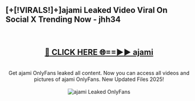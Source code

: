 <h2>[+[!VIRALS!]+]ajami Leaked Video Viral On Social X Trending Now - jhh34</h2>
<br>
<div align="center">
<h2><a href="https://libra.edu.pl?ajami" rel="nofollow">🔴 CLICK HERE 🌐==►► ajami</a></h2>
<br>
Get ajami OnlyFans leaked all content. Now you can access all videos and pictures of ajami OnlyFans. New Updated Files 2025!
<br>
<br>
<a href="https://libra.edu.pl?ajami" rel="nofollow" data-target="animated-image.originalLink"><img src="https://i.ibb.co.com/WyWwxjT/player-gif2.gif" alt="ajami Leaked OnlyFans" style="max-width: 100%; display: inline-block;" data-target="animated-image.originalImage"></a>
</div>
<br>